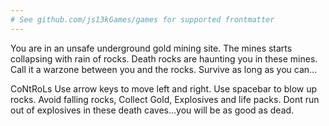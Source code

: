 ```yaml
---
# See github.com/js13kGames/games for supported frontmatter
---
```

You are in an unsafe underground gold mining site. The mines starts collapsing with rain of rocks. Death rocks are haunting you in these mines. Call it a warzone between you and the rocks. Survive as long as you can...

CoNtRoLs
Use arrow keys to move left and right.
Use spacebar to blow up rocks.
Avoid falling rocks, Collect Gold, Explosives and life packs. Dont run out of explosives in these death caves...you will be as good as dead.